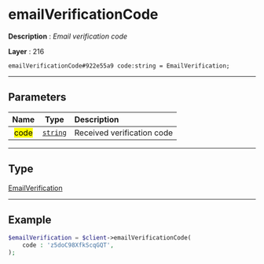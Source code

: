 # emailVerificationCode

**Description** : *Email verification code*

**Layer** : 216

```tl
emailVerificationCode#922e55a9 code:string = EmailVerification;
```

---

## Parameters

| Name | Type | Description |
| :---: | :---: | :--- |
| <mark>code</mark> | [`string`](type/string) | Received verification code |

---

## Type

[EmailVerification](type/EmailVerification)

---

## Example

```php
$emailVerification = $client->emailVerificationCode(
	code : 'z5doC98XfkScqGQT',
);
```